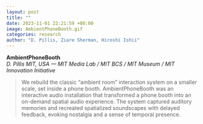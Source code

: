 ```yaml
---
layout: post
title: ""
date: 2023-11-01 22:21:59 +00:00
image: AmbientPhoneBooth.gif
categories: research
author: "D. Pillis, Ziare Sherman, Hiroshi Ishii"
---
```


**AmbientPhoneBooth**  
*D. Pillis*
*MIT, USA — MIT Media Lab / MIT BCS / MIT Museum / MIT Innovation Initiative*
<blockquote>
  <p>
We rebuild the classic “ambient room” interaction system on a smaller scale, set inside a phone booth. AmbientPhoneBooth was an interactive audio installation that transformed a phone booth into an on-demand spatial audio experience. The system captured auditory memories and recreated spatialized soundscapes with delayed feedback, evoking nostalgia and a sense of temporal presence.
  </p>
</blockquote>
